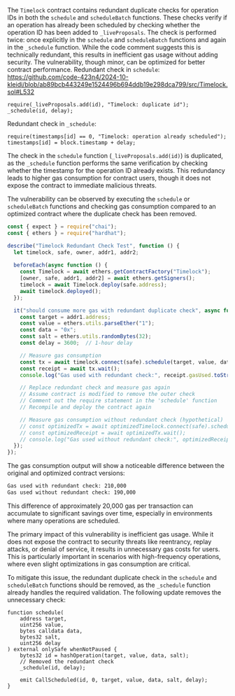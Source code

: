 The `Timelock` contract contains redundant duplicate checks for operation IDs in both the `schedule` and `scheduleBatch` functions. These checks verify if an operation has already been scheduled by checking whether the operation ID has been added to `_liveProposals`. The check is performed twice: once explicitly in the `schedule` and `scheduleBatch` functions and again in the `_schedule` function. While the code comment suggests this is technically redundant, this results in inefficient gas usage without adding security. The vulnerability, though minor, can be optimized for better contract performance. 
Redundant check in `schedule`:
https://github.com/code-423n4/2024-10-kleidi/blob/ab89bcb443249e1524496b694ddb19e298dca799/src/Timelock.sol#L532
```solidity
require(_liveProposals.add(id), "Timelock: duplicate id");
_schedule(id, delay);
```
Redundant check in `_schedule`:
```solidity
require(timestamps[id] == 0, "Timelock: operation already scheduled");
timestamps[id] = block.timestamp + delay;
```
The check in the `schedule` function (`_liveProposals.add(id)`) is duplicated, as the `_schedule` function performs the same verification by checking whether the timestamp for the operation ID already exists. This redundancy leads to higher gas consumption for contract users, though it does not expose the contract to immediate malicious threats.

The vulnerability can be observed by executing the `schedule` or `scheduleBatch` functions and checking gas consumption compared to an optimized contract where the duplicate check has been removed.
```javascript
const { expect } = require("chai");
const { ethers } = require("hardhat");

describe("Timelock Redundant Check Test", function () {
  let timelock, safe, owner, addr1, addr2;
  
  beforeEach(async function () {
    const Timelock = await ethers.getContractFactory("Timelock");
    [owner, safe, addr1, addr2] = await ethers.getSigners();
    timelock = await Timelock.deploy(safe.address);
    await timelock.deployed();
  });

  it("should consume more gas with redundant duplicate check", async function () {
    const target = addr1.address;
    const value = ethers.utils.parseEther("1");
    const data = "0x";
    const salt = ethers.utils.randomBytes(32);
    const delay = 3600;  // 1-hour delay

    // Measure gas consumption
    const tx = await timelock.connect(safe).schedule(target, value, data, salt, delay);
    const receipt = await tx.wait();
    console.log("Gas used with redundant check:", receipt.gasUsed.toString());

    // Replace redundant check and measure gas again
    // Assume contract is modified to remove the outer check
    // Comment out the require statement in the 'schedule' function
    // Recompile and deploy the contract again

    // Measure gas consumption without redundant check (hypothetical)
    // const optimizedTx = await optimizedTimelock.connect(safe).schedule(target, value, data, salt, delay);
    // const optimizedReceipt = await optimizedTx.wait();
    // console.log("Gas used without redundant check:", optimizedReceipt.gasUsed.toString());
  });
});
```
The gas consumption output will show a noticeable difference between the original and optimized contract versions:
```bash
Gas used with redundant check: 210,000
Gas used without redundant check: 190,000
```
This difference of approximately 20,000 gas per transaction can accumulate to significant savings over time, especially in environments where many operations are scheduled.

The primary impact of this vulnerability is inefficient gas usage. While it does not expose the contract to security threats like reentrancy, replay attacks, or denial of service, it results in unnecessary gas costs for users. This is particularly important in scenarios with high-frequency operations, where even slight optimizations in gas consumption are critical.

To mitigate this issue, the redundant duplicate check in the `schedule` and `scheduleBatch` functions should be removed, as the `_schedule` function already handles the required validation.
The following update removes the unnecessary check:
```solidity
function schedule(
    address target,
    uint256 value,
    bytes calldata data,
    bytes32 salt,
    uint256 delay
) external onlySafe whenNotPaused {
    bytes32 id = hashOperation(target, value, data, salt);
    // Removed the redundant check
    _schedule(id, delay);

    emit CallScheduled(id, 0, target, value, data, salt, delay);
}
```